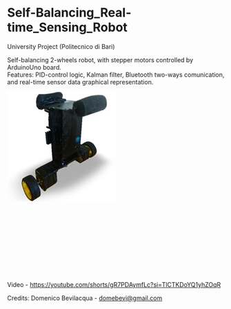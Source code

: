 # Self-Balancing_Real-time_Sensing_Robot

University Project (Politecnico di Bari)  
  
Self-balancing 2-wheels robot, with stepper motors controlled by ArduinoUno board.  
Features: PID-control logic, Kalman filter,  Bluetooth two-ways comunication, and real-time sensor data graphical representation.

![alt text](https://github.com/domebevi/BalanceBOT.Self-Balancing_Robot/blob/main/image.jpg?raw=true)

![alt text](https://<username>.github.io/BalanceBOT.Self-Balancing_Robot/FINAL_REPORT.pdf)

Video - https://youtube.com/shorts/gR7PDAymfLc?si=TlCTKDoYQ1yhZOqR  
  
Credits: Domenico Bevilacqua - domebevi@gmail.com

